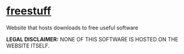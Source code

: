 # [freestuff](https://aut0-m8.github.io/freestuff)
Website that hosts downloads to free useful software

<strong>LEGAL DISCLAIMER:</strong>
NONE OF THIS SOFTWARE IS HOSTED ON THE WEBSITE ITSELF.
